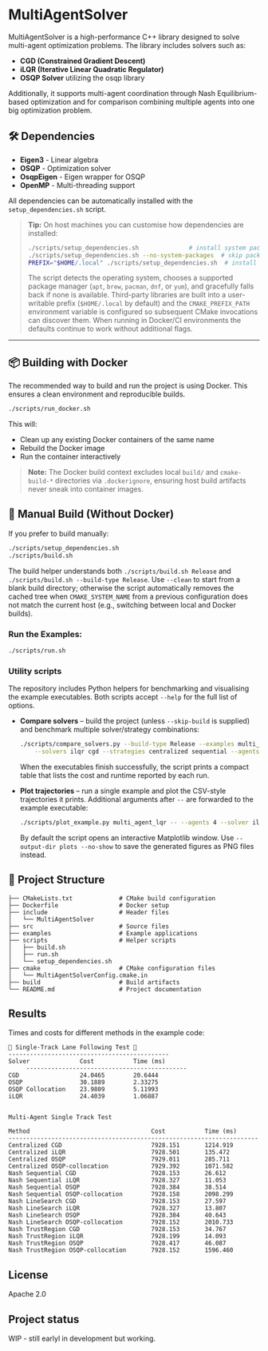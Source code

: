 # MultiAgentSolver

MultiAgentSolver is a high-performance C++ library designed to solve multi-agent optimization problems. The library includes solvers such as:

* **CGD (Constrained Gradient Descent)** 
* **iLQR (Iterative Linear Quadratic Regulator)** 
* **OSQP Solver** utilizing the osqp library

Additionally, it supports multi-agent coordination through Nash Equilibrium-based optimization and for comparison combining multiple agents into one big optimization problem.

## 🛠️ **Dependencies**

* **Eigen3** - Linear algebra
* **OSQP** - Optimization solver
* **OsqpEigen** - Eigen wrapper for OSQP
* **OpenMP** - Multi-threading support

All dependencies can be automatically installed with the `setup_dependencies.sh` script.

> **Tip:** On host machines you can customise how dependencies are installed:
>
> ```bash
> ./scripts/setup_dependencies.sh              # install system packages (if supported) and build third-party libraries
> ./scripts/setup_dependencies.sh --no-system-packages  # skip package manager operations (dependencies already installed)
> PREFIX="$HOME/.local" ./scripts/setup_dependencies.sh  # install OSQP/OsqpEigen into a custom prefix
> ```
>
> The script detects the operating system, chooses a supported package manager (`apt`, `brew`, `pacman`, `dnf`, or `yum`), and
> gracefully falls back if none is available. Third-party libraries are built into a user-writable prefix (`$HOME/.local` by
> default) and the `CMAKE_PREFIX_PATH` environment variable is configured so subsequent CMake invocations can discover them.
> When running in Docker/CI environments the defaults continue to work without additional flags.

---

## 📦 **Building with Docker**

The recommended way to build and run the project is using Docker. This ensures a clean environment and reproducible builds.

```bash
./scripts/run_docker.sh
```

This will:

* Clean up any existing Docker containers of the same name
* Rebuild the Docker image
* Run the container interactively

> **Note:** The Docker build context excludes local `build/` and `cmake-build-*` directories via `.dockerignore`, ensuring host
> build artifacts never sneak into container images.


## 📝 **Manual Build (Without Docker)**

If you prefer to build manually:

```bash
./scripts/setup_dependencies.sh
./scripts/build.sh
```

The build helper understands both `./scripts/build.sh Release` and `./scripts/build.sh --build-type Release`. Use
`--clean` to start from a blank build directory; otherwise the script automatically removes the cached tree when
`CMAKE_SYSTEM_NAME` from a previous configuration does not match the current host (e.g., switching between local and
Docker builds).

### **Run the Examples:**

```bash
./scripts/run.sh
```

### **Utility scripts**

The repository includes Python helpers for benchmarking and visualising the example executables. Both scripts accept `--help` for the full list of options.

* **Compare solvers** – build the project (unless `--skip-build` is supplied) and benchmark multiple solver/strategy combinations:

  ```bash
  ./scripts/compare_solvers.py --build-type Release --examples multi_agent_lqr multi_agent_single_track \
      --solvers ilqr cgd --strategies centralized sequential --agents 8
  ```

  When the executables finish successfully, the script prints a compact table that lists the cost and runtime reported by each run.

* **Plot trajectories** – run a single example and plot the CSV-style trajectories it prints. Additional arguments after `--` are forwarded to the example executable:

  ```bash
  ./scripts/plot_example.py multi_agent_lqr -- --agents 4 --solver ilqr --strategy sequential
  ```

  By default the script opens an interactive Matplotlib window. Use `--output-dir plots --no-show` to save the generated figures as PNG files instead.

## 📂 **Project Structure**

```
├── CMakeLists.txt             # CMake build configuration
├── Dockerfile                 # Docker setup
├── include                    # Header files
│   └── MultiAgentSolver
├── src                        # Source files
├── examples                   # Example applications
├── scripts                    # Helper scripts
│   ├── build.sh
│   ├── run.sh
│   └── setup_dependencies.sh
├── cmake                      # CMake configuration files
│   └── MultiAgentSolverConfig.cmake.in
├── build                      # Build artifacts
└── README.md                  # Project documentation
```



## Results

Times and costs for different methods in the example code:
```
🚗 Single-Track Lane Following Test 🚗
---------------------------------------------
Solver              Cost           Time (ms)
     ---------------------------------------------
CGD                 24.0465        20.6444        
OSQP                30.1889        2.33275        
OSQP Collocation    23.9809        5.11993        
iLQR                24.4039        1.06887 
```

```

Multi-Agent Single Track Test

Method                                  Cost           Time (ms)      
----------------------------------------------------------------------
Centralized CGD                         7928.151       1214.919       
Centralized iLQR                        7928.501       135.472        
Centralized OSQP                        7929.011       285.711        
Centralized OSQP-collocation            7929.392       1071.582       
Nash Sequential CGD                     7928.153       26.612         
Nash Sequential iLQR                    7928.327       11.053         
Nash Sequential OSQP                    7928.384       38.514         
Nash Sequential OSQP-collocation        7928.158       2098.299       
Nash LineSearch CGD                     7928.153       27.597         
Nash LineSearch iLQR                    7928.327       13.807         
Nash LineSearch OSQP                    7928.384       40.643         
Nash LineSearch OSQP-collocation        7928.152       2010.733       
Nash TrustRegion CGD                    7928.153       34.767         
Nash TrustRegion iLQR                   7928.199       14.093         
Nash TrustRegion OSQP                   7928.417       46.087         
Nash TrustRegion OSQP-collocation       7928.152       1596.460 
```

## License
Apache 2.0

## Project status
WIP  - still earlyl in development but working.
